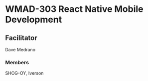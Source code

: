 # WMAD-303 React Native Mobile Development

## Facilitator
Dave Medrano

### Members
SHOG-OY, Iverson
